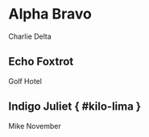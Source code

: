 # Alpha Bravo

Charlie Delta

## Echo Foxtrot

Golf Hotel

## Indigo Juliet { #kilo-lima }

Mike November
